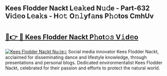 ## Kees Flodder Nackt L𝚎a𝚔ed N𝚞𝚍e - Part-632 Vi𝚍𝚎o L𝚎a𝚔s - H𝚘𝚝 O𝚗𝚕yf𝚊ns P𝚑𝚘tos CmhUv

# <h2><a href="http://kfen8e.oniu.top/?m=Kees+Flodder+Nackt">🔗👉 🔴 Kees Flodder Nackt P𝚑ot𝚘𝚜 V𝚒d𝚎o</a></h2>

[![Kees Flodder Nackt Nu𝚍e𝚜](https://i.imgur.com/0qMVB7G.gif)](http://kfen8e.oniu.top/?m=Kees+Flodder+Nackt)
Social media innovator Kees Flodder Nackt, acclaimed for disseminating dance and lifestyle knowledge, through presentations and personal blogs. Dedicated environmentalist Kees Flodder Nackt, celebrated for their passion and efforts to protect the natural world.  
